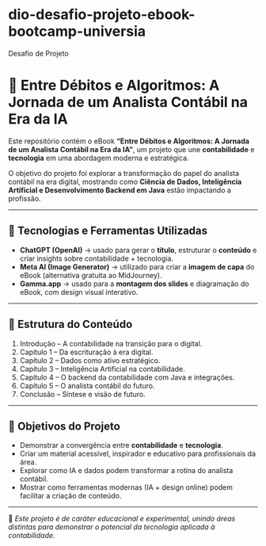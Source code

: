 # dio-desafio-projeto-ebook-bootcamp-universia
Desafio de Projeto

# 📖 Entre Débitos e Algoritmos: A Jornada de um Analista Contábil na Era da IA  

Este repositório contém o eBook **“Entre Débitos e Algoritmos: A Jornada de um Analista Contábil na Era da IA”**, um projeto que une **contabilidade** e **tecnologia** em uma abordagem moderna e estratégica.  

O objetivo do projeto foi explorar a transformação do papel do analista contábil na era digital, mostrando como **Ciência de Dados, Inteligência Artificial e Desenvolvimento Backend em Java** estão impactando a profissão.  

---

## 🚀 Tecnologias e Ferramentas Utilizadas  

- **ChatGPT (OpenAI)** → usado para gerar o **título**, estruturar o **conteúdo** e criar insights sobre contabilidade + tecnologia.  
- **Meta AI (Image Generator)** → utilizado para criar a **imagem de capa** do eBook (alternativa gratuita ao MidJourney).  
- **Gamma.app** → usado para a **montagem dos slides** e diagramação do eBook, com design visual interativo.  

---

## 📑 Estrutura do Conteúdo  

1. Introdução – A contabilidade na transição para o digital.  
2. Capítulo 1 – Da escrituração à era digital.  
3. Capítulo 2 – Dados como ativo estratégico.  
4. Capítulo 3 – Inteligência Artificial na contabilidade.  
5. Capítulo 4 – O backend da contabilidade com Java e integrações.  
6. Capítulo 5 – O analista contábil do futuro.  
7. Conclusão – Síntese e visão de futuro.  

---

## 🎯 Objetivos do Projeto  

- Demonstrar a convergência entre **contabilidade** e **tecnologia**.  
- Criar um material acessível, inspirador e educativo para profissionais da área.  
- Explorar como IA e dados podem transformar a rotina do analista contábil.  
- Mostrar como ferramentas modernas (IA + design online) podem facilitar a criação de conteúdo.  

---

📌 *Este projeto é de caráter educacional e experimental, unindo áreas distintas para demonstrar o potencial da tecnologia aplicada à contabilidade.*  

